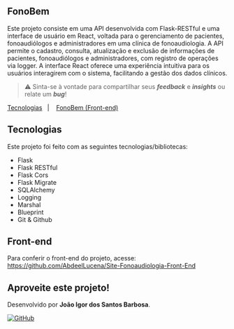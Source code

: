 ## FonoBem 

Este projeto consiste em uma API desenvolvida com Flask-RESTful e uma interface de usuário em React, voltada para o gerenciamento de pacientes, fonoaudiólogos e administradores em uma clínica de fonoaudiologia. A API permite o cadastro, consulta, atualização e exclusão de informações de pacientes, fonoaudiólogos e administradores, com registro de operações via logger. A interface React oferece uma experiência intuitiva para os usuários interagirem com o sistema, facilitando a gestão dos dados clínicos.

  > ⚠️ Sinta-se à vontade para compartilhar seus **_feedback_** e **_insights_** ou relate um **_bug_**!

<p>
  <a href="#tecnologias">Tecnologias</a>&nbsp;&nbsp;&nbsp;|&nbsp;&nbsp;&nbsp;
  <a href="#front-end">FonoBem (Front-end)</a>&nbsp;&nbsp;&nbsp; &nbsp;&nbsp;&nbsp;
</p>

<div id='tecnologias'></div>

## Tecnologias

Este projeto foi feito com as seguintes tecnologias/bibliotecas:

- Flask
- Flask RESTful
- Flask Cors
- Flask Migrate
- SQLAlchemy
- Logging
- Marshal
- Blueprint
- Git & Github

<div id='front-end'></div>

## Front-end

Para conferir o front-end do projeto, acesse: https://github.com/AbdeelLucena/Site-Fonoaudiologia-Front-End

## Aproveite este projeto!

Desenvolvido por **João Igor dos Santos Barbosa**.

[![GitHub](https://img.shields.io/badge/github-%23121011.svg?style=for-the-badge&logo=github&logoColor=white)](https://github.com/ignizxl)